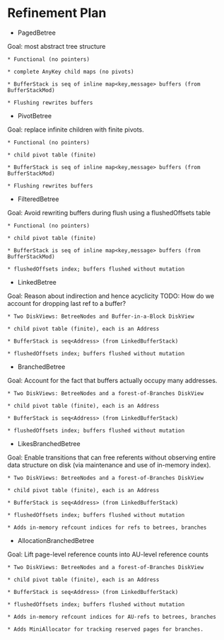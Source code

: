# Refinement Plan

* PagedBetree

Goal: most abstract tree structure

    * Functional (no pointers)

    * complete AnyKey child maps (no pivots)

    * BufferStack is seq of inline map<key,message> buffers (from BufferStackMod)

    * Flushing rewrites buffers


* PivotBetree

Goal: replace infinite children with finite pivots.

    * Functional (no pointers)

    * child pivot table (finite)

    * BufferStack is seq of inline map<key,message> buffers (from BufferStackMod)

    * Flushing rewrites buffers

* FilteredBetree

Goal: Avoid rewriting buffers during flush using a flushedOffsets table

    * Functional (no pointers)

    * child pivot table (finite)

    * BufferStack is seq of inline map<key,message> buffers (from BufferStackMod)

    * flushedOffsets index; buffers flushed without mutation
  

* LinkedBetree

Goal: Reason about indirection and hence acyclicity
TODO: How do we account for dropping last ref to a buffer?

    * Two DiskViews: BetreeNodes and Buffer-in-a-Block DiskView

    * child pivot table (finite), each is an Address

    * BufferStack is seq<Address> (from LinkedBufferStack)

    * flushedOffsets index; buffers flushed without mutation


* BranchedBetree

Goal: Account for the fact that buffers actually occupy many addresses.

    * Two DiskViews: BetreeNodes and a forest-of-Branches DiskView

    * child pivot table (finite), each is an Address

    * BufferStack is seq<Address> (from LinkedBufferStack)

    * flushedOffsets index; buffers flushed without mutation


* LikesBranchedBetree

Goal: Enable transitions that can free referents without observing entire data
structure on disk (via maintenance and use of in-memory index).

    * Two DiskViews: BetreeNodes and a forest-of-Branches DiskView

    * child pivot table (finite), each is an Address

    * BufferStack is seq<Address> (from LinkedBufferStack)

    * flushedOffsets index; buffers flushed without mutation

    * Adds in-memory refcount indices for refs to betrees, branches


* AllocationBranchedBetree

Goal: Lift page-level reference counts into AU-level reference counts

    * Two DiskViews: BetreeNodes and a forest-of-Branches DiskView

    * child pivot table (finite), each is an Address

    * BufferStack is seq<Address> (from LinkedBufferStack)

    * flushedOffsets index; buffers flushed without mutation

    * Adds in-memory refcount indices for AU-refs to betrees, branches

    * Adds MiniAllocator for tracking reserved pages for branches.
